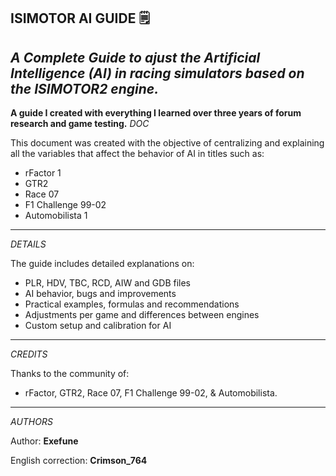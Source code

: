 ISIMOTOR AI GUIDE 🗒️
---
*A Complete Guide to ajust the Artificial Intelligence (AI) in racing simulators based on the ISIMOTOR2 engine.*
---
**A guide I created with everything I learned over three years of forum research and game testing.**
*DOC*

This document was created with the objective of centralizing and explaining all the variables that affect the behavior of AI in titles such as:

- rFactor 1
- GTR2
- Race 07
- F1 Challenge 99-02
- Automobilista 1

---
*DETAILS*

The guide includes detailed explanations on:
- PLR, HDV, TBC, RCD, AIW and GDB files
- AI behavior, bugs and improvements
- Practical examples, formulas and recommendations
- Adjustments per game and differences between engines
- Custom setup and calibration for AI
---
*CREDITS*

Thanks to the community of:
- rFactor, GTR2, Race 07, F1 Challenge 99-02, & Automobilista.
---
*AUTHORS*

Author: **Exefune**

English correction: **Crimson_764**
